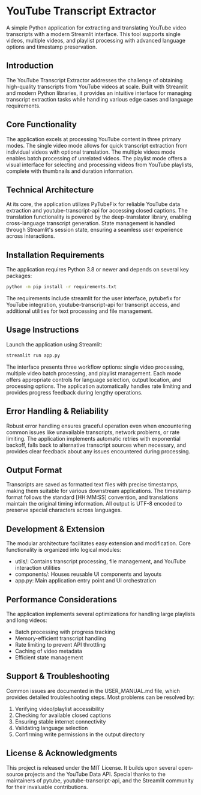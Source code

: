 # YouTube Transcript Extractor

A simple Python application for extracting and translating YouTube video transcripts with a modern Streamlit interface. This tool supports single videos, multiple videos, and playlist processing with advanced language options and timestamp preservation.

## Introduction

The YouTube Transcript Extractor addresses the challenge of obtaining high-quality transcripts from YouTube videos at scale. Built with Streamlit and modern Python libraries, it provides an intuitive interface for managing transcript extraction tasks while handling various edge cases and language requirements.

## Core Functionality

The application excels at processing YouTube content in three primary modes. The single video mode allows for quick transcript extraction from individual videos with optional translation. The multiple videos mode enables batch processing of unrelated videos. The playlist mode offers a visual interface for selecting and processing videos from YouTube playlists, complete with thumbnails and duration information.

## Technical Architecture

At its core, the application utilizes PyTubeFix for reliable YouTube data extraction and youtube-transcript-api for accessing closed captions. The translation functionality is powered by the deep-translator library, enabling cross-language transcript generation. State management is handled through Streamlit's session state, ensuring a seamless user experience across interactions.

## Installation Requirements

The application requires Python 3.8 or newer and depends on several key packages:
```bash
python -m pip install -r requirements.txt
```

The requirements include streamlit for the user interface, pytubefix for YouTube integration, youtube-transcript-api for transcript access, and additional utilities for text processing and file management.

## Usage Instructions

Launch the application using Streamlit:
```bash
streamlit run app.py
```

The interface presents three workflow options: single video processing, multiple video batch processing, and playlist management. Each mode offers appropriate controls for language selection, output location, and processing options. The application automatically handles rate limiting and provides progress feedback during lengthy operations.

## Error Handling & Reliability

Robust error handling ensures graceful operation even when encountering common issues like unavailable transcripts, network problems, or rate limiting. The application implements automatic retries with exponential backoff, falls back to alternative transcript sources when necessary, and provides clear feedback about any issues encountered during processing.

## Output Format

Transcripts are saved as formatted text files with precise timestamps, making them suitable for various downstream applications. The timestamp format follows the standard [HH:MM:SS] convention, and translations maintain the original timing information. All output is UTF-8 encoded to preserve special characters across languages.

## Development & Extension

The modular architecture facilitates easy extension and modification. Core functionality is organized into logical modules:
- utils/: Contains transcript processing, file management, and YouTube interaction utilities
- components/: Houses reusable UI components and layouts
- app.py: Main application entry point and UI orchestration

## Performance Considerations

The application implements several optimizations for handling large playlists and long videos:
- Batch processing with progress tracking
- Memory-efficient transcript handling
- Rate limiting to prevent API throttling
- Caching of video metadata
- Efficient state management

## Support & Troubleshooting

Common issues are documented in the USER_MANUAL.md file, which provides detailed troubleshooting steps. Most problems can be resolved by:
1. Verifying video/playlist accessibility
2. Checking for available closed captions
3. Ensuring stable internet connectivity
4. Validating language selection
5. Confirming write permissions in the output directory

## License & Acknowledgments

This project is released under the MIT License. It builds upon several open-source projects and the YouTube Data API. Special thanks to the maintainers of pytube, youtube-transcript-api, and the Streamlit community for their invaluable contributions.
